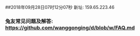 ##2018年09月28日07时12分07秒 新址: 159.65.223.46
### 兔友常见问题及解答: https://github.com/wanggonging/d/blob/w/FAQ.md
